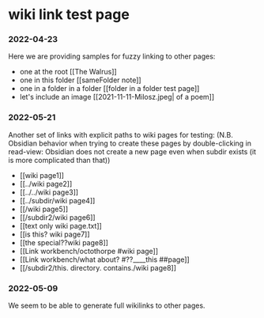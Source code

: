 # wiki link test page
### 2022-04-23
Here we are providing samples for fuzzy linking to other pages:

  - one at the root [[The Walrus]]
  - one in this folder [[sameFolder note]]
  - one in a folder in a folder [[folder in a folder test page]]
  - let's include an image [[2021-11-11-Milosz.jpeg| of a poem]]
  

### 2022-05-21
Another set of links with explicit paths to wiki pages for testing:
 (N.B. Obsidian behavior when trying to create these pages by double-clicking in read-view: Obsidian does not create a new page even when subdir exists (it is more complicated than that))
 
- [[wiki page1]]
- [[../wiki page2]]
- [[../../wiki page3]]
- [[../subdir/wiki page4]]
- [[/wiki page5]]
- [[/subdir2/wiki page6]]
- [[text only wiki page.txt]]
- [[is this? wiki page7]]
- [[the special??wiki page8]]
- [[Link workbench/octothorpe #wiki page]]
- [[Link workbench/what   about? #??____this ##page]]
- [[/subdir2/this. directory. contains./wiki page8]]



### 2022-05-09
We seem to be able to generate full wikilinks to other pages.
